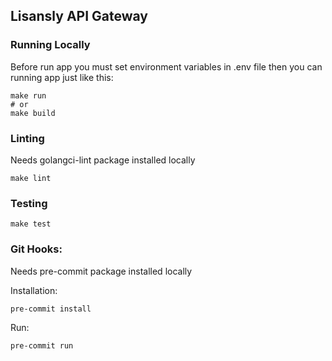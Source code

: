 ## Lisansly API Gateway

### Running Locally
Before run app you must set environment variables in .env file then you can running app just like this:

```shell
make run
# or
make build
```

### Linting
Needs golangci-lint package installed locally

```shell
make lint
```

### Testing

```shell
make test
```

### Git Hooks:
Needs pre-commit package installed locally

Installation:
```shell
pre-commit install
```

Run:
```shell
pre-commit run
```
